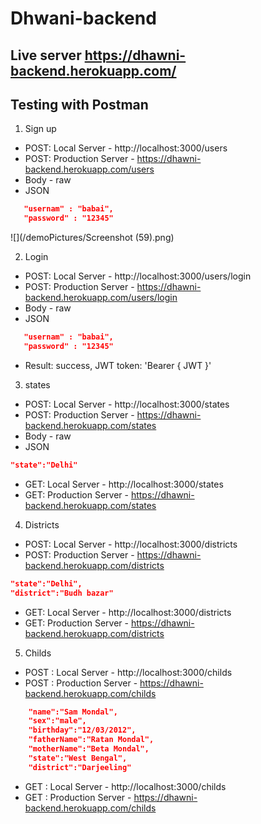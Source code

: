 # Dhwani-backend

## Live server  https://dhawni-backend.herokuapp.com/

## Testing with Postman

1) Sign up
- POST: Local Server - http://localhost:3000/users
- POST: Production Server - https://dhawni-backend.herokuapp.com/users
- Body - raw
- JSON

```JSON
   "usernam" : "babai",
   "password" : "12345"
```

![](/demoPictures/Screenshot (59).png)


2) Login
- POST: Local Server - http://localhost:3000/users/login
- POST: Production Server - https://dhawni-backend.herokuapp.com/users/login
- Body - raw
- JSON

```JSON
   "usernam" : "babai",
   "password" : "12345"
```

- Result: success, JWT token: 'Bearer { JWT }'

3) states
- POST: Local Server - http://localhost:3000/states
- POST: Production Server - https://dhawni-backend.herokuapp.com/states
- Body - raw
- JSON

```JSON
"state":"Delhi"
```


- GET: Local Server - http://localhost:3000/states
- GET: Production Server - https://dhawni-backend.herokuapp.com/states


4) Districts
- POST: Local Server - http://localhost:3000/districts
- POST: Production Server - https://dhawni-backend.herokuapp.com/districts
```JSON
"state":"Delhi",
"district":"Budh bazar"
```
- GET: Local Server - http://localhost:3000/districts
- GET: Production Server - https://dhawni-backend.herokuapp.com/districts

5) Childs
- POST : Local Server - http://localhost:3000/childs
- POST : Production Server - https://dhawni-backend.herokuapp.com/childs

```JSON
    "name":"Sam Mondal",
    "sex":"male",
    "birthday":"12/03/2012",
    "fatherName":"Ratan Mondal",
    "motherName":"Beta Mondal",
    "state":"West Bengal",
    "district":"Darjeeling"
```

- GET : Local Server - http://localhost:3000/childs
- GET : Production Server - https://dhawni-backend.herokuapp.com/childs

